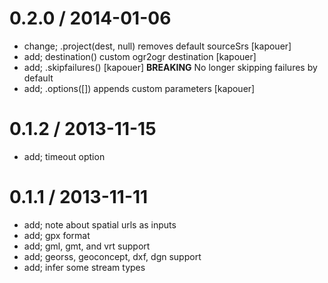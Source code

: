 
0.2.0 / 2014-01-06 
==================

 * change; .project(dest, null) removes default sourceSrs [kapouer]
 * add; destination() custom ogr2ogr destination [kapouer]
 * add; .skipfailures() [kapouer] **BREAKING** No longer skipping failures by default
 * add; .options([]) appends custom parameters [kapouer]

0.1.2 / 2013-11-15 
==================

 * add; timeout option

0.1.1 / 2013-11-11 
==================

 * add; note about spatial urls as inputs
 * add; gpx format
 * add; gml, gmt, and vrt support
 * add; georss, geoconcept, dxf, dgn support
 * add; infer some stream types

